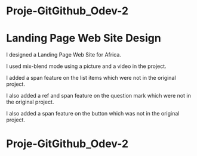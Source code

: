 # Proje-GitGithub_Odev-2
<h1> Landing Page Web Site Design</h1>

I designed a Landing Page Web Site for Africa.

I used mix-blend mode using a picture and a video in the project.

I added a span feature on the list items which were not in the original project.

I also added a ref and span feature on the question mark which were not in the original project.

I also added a span feature on the button which was not in the original project.
# Proje-GitGithub_Odev-2
